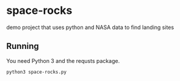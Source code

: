# space-rocks
demo project that uses python and NASA data to find landing sites

## Running

You need Python 3 and the requsts package.

`python3 space-rocks.py`
